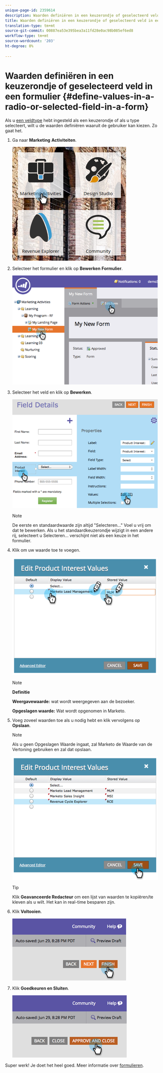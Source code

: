 ```yaml
---
unique-page-id: 2359614
description: Waarden definiëren in een keuzerondje of geselecteerd veld in een formulier - Marketo Docs - Productdocumentatie
title: Waarden definiëren in een keuzerondje of geselecteerd veld in een formulier
translation-type: tm+mt
source-git-commit: 00887ea53e395bea3a11fd28e0ac98b085ef6ed8
workflow-type: tm+mt
source-wordcount: '203'
ht-degree: 0%

---
```



# Waarden definiëren in een keuzerondje of geselecteerd veld in een formulier {#define-values-in-a-radio-or-selected-field-in-a-form}

Als u [een veldtype](../../../../product-docs/administration/field-management/change-the-type-of-a-marketo-custom-field.md) hebt ingesteld als een keuzerondje of als u type selecteert, wilt u de waarden definiëren waaruit de gebruiker kan kiezen. Zo gaat het.

1. Ga naar **Marketing** **Activiteiten**.

   ![](assets/ma.png)

1. Selecteer het formulier en klik op **Bewerken** **Formulier**.

   ![](assets/image2014-9-15-16-3a28-3a56.png)

1. Selecteer het veld en klik op **Bewerken**.

   ![](assets/image2014-9-15-16-3a29-3a6.png)

   >[!NOTE]
   >
   >De eerste en standaardwaarde zijn altijd &quot;Selecteren...&quot; Voel u vrij om dat te bewerken. Als u het standaardkeuzerondje wijzigt in een andere rij, selecteert u Selecteren... verschijnt niet als een keuze in het formulier.

1. Klik om uw waarde toe te voegen.

   ![](assets/image2014-9-15-16-3a29-3a18.png)

   >[!NOTE]
   >
   >**Definitie**
   >
   >
   >**Weergavewaarde:** wat wordt weergegeven aan de bezoeker.
   >
   >
   >**Opgeslagen waarde:** Wat wordt opgenomen in Marketo.

1. Voeg zoveel waarden toe als u nodig hebt en klik vervolgens op **Opslaan**.

   >[!NOTE]
   >
   >Als u geen Opgeslagen Waarde ingaat, zal Marketo de Waarde van de Vertoning gebruiken en zal dat opslaan.

   ![](assets/image2014-9-15-16-3a29-3a30.png)

   >[!TIP]
   >
   >Klik **Geavanceerde Redacteur** om een lijst van waarden te kopiëren/te kleven als u wilt. Het kan in real-time besparen zijn.

1. Klik **Voltooien**.

   ![](assets/image2014-9-15-16-3a29-3a43.png)

1. Klik **Goedkeuren en Sluiten**.

   ![](assets/image2014-9-15-16-3a29-3a57.png)

Super werk! Je doet het heel goed. Meer informatie over [formulieren](http://docs.marketo.com/display/docs/forms).
